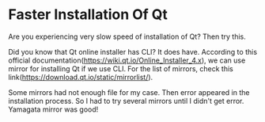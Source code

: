 # Faster Installation Of Qt
Are you experiencing very slow speed of installation of Qt? Then try this.

Did you know that Qt online installer has CLI? It does have. According to this official documentation(https://wiki.qt.io/Online_Installer_4.x), we can use mirror for installing Qt if we use CLI. For the list of mirrors, check this link(https://download.qt.io/static/mirrorlist/).

Some mirrors had not enough file for my case. Then error appeared in the installation process. So I had to try several mirrors until I didn't get error. Yamagata mirror was good!
